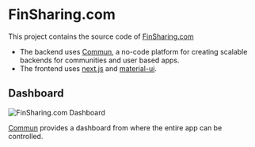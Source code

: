 # FinSharing.com

This project contains the source code of [FinSharing.com](https://finsharing.com)

* The backend uses [Commun](https://github.com/commundev/commun), a no-code platform for creating scalable backends for communities and user based apps.
* The frontend uses [next.js](https://github.com/zeit/next.js/) and [material-ui](https://github.com/mui-org/material-ui).

## Dashboard

![FinSharing.com Dashboard](https://i.imgur.com/OfssVs1.png)

[Commun](https://github.com/commundev/commun) provides a dashboard from where the entire app can be controlled.
